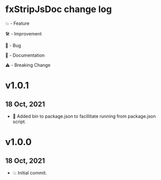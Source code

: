 # fxStripJsDoc change log

:boom: - Feature

:hammer_and_wrench: - Improvement

:bug: - Bug

:pencil: - Documentation

:warning: - Breaking Change

# v1.0.1
## 18 Oct, 2021
- :bug: Added bin to package.json to facillitate running from package.json script.

# v1.0.0
## 18 Oct, 2021
- :boom: Initial commit.
